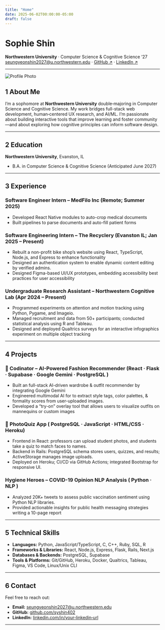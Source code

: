 ```yaml
---
title: "Home"
date: 2025-06-02T00:00:00-05:00
draft: false
---
```


<!--===============================
   H O M E   P A G E   C O N T E N T
  ===============================-->

<!--   1. A very small profile image (use HTML to set width) -->

# Sophie Shin

**Northwestern University** &middot; Computer Science & Cognitive Science ‘27  
seungyeonshin2027@u.northwestern.edu &middot; [GitHub ↗](https://github.com/syshin402) &middot; [LinkedIn ↗](https://linkedin.com/in/seungyeon-shin-7aa302211/)  

---
![Profile Photo](/images/website_image.jpg?height=50px)



## 1  About Me

I’m a sophomore at **Northwestern University** double‐majoring in Computer Science and Cognitive Science. My work bridges full-stack web development, human‐centered UX research, and AI/ML. I’m passionate about building interactive tools that improve learning and foster community—and about exploring how cognitive principles can inform software design.

---

## 2  Education

**Northwestern University**, Evanston, IL  
- B.A. in Computer Science & Cognitive Science (Anticipated June 2027)  


---

## 3  Experience

### Software Engineer Intern – MedFilo Inc            (Remote; Summer 2025)  
- Developed React Native modules to auto-crop medical documents
- Built pipelines to parse documents and auto-fill patient forms

### Software Engineering Intern – The Recyclery (Evanston IL; Jan 2025 – Present)  
- Rebuilt a non-profit bike shop’s website using React, TypeScript, Node.js, and Express to enhance functionality 
- Designed an authentication system to enable dynamic content editing by verified admins.   
- Designed Figma-based UI/UX prototypes, embedding accessibility best practices for user accessibility 

### Undergraduate Research Assistant – Northwestern Cognitive Lab     (Apr 2024 – Present)  
- Programmed experiments on attention and motion tracking using Python, Pygame, and Imageio.   
- Managed recruitment and data from 50+ participants; conducted statistical analysis using R and Tableau. 
- Designed and deployed Qualtrics surveys for an interactive infographics experiment on multiple object tracking


---

## 4  Projects

### 👚 Codinator – AI-Powered Fashion Recommender  (React · Flask · Supabase · Google Gemini · PostgreSQL )  
- Built an full-stack AI-driven wardrobe & outfit recommender by integrating Google Gemini 
- Engineered multimodal AI for to extract style tags, color palettes, & formality scores from user-uploaded images. 
- Developed a “try-on” overlay tool that allows users to visualize outfits on mannequins or custom images 

### 📸 PhotoQuiz App ( PostgreSQL · JavaScript · HTML/CSS · Heroku)  
- Frontend in React: professors can upload student photos, and students take a quiz to match faces to names.  
- Backend in Rails: PostgreSQL schema stores users, quizzes, and results; ActiveStorage manages image uploads.  
- Deployed on Heroku; CI/CD via GitHub Actions; integrated Bootstrap for responsive UI.  

### Hygiene Heroes – COVID-19 Opinion NLP Analysis ( Python · NLP )  
- Analyzed 20K+ tweets to assess public vaccination sentiment using Python NLP libraries.   
- Provided actionable insights for public health messaging strategies writing a 10-page report 



---

## 5  Technical Skills

- **Languages:** Python, JavaScript/TypeScript, C, C++, Ruby, SQL, R  
- **Frameworks & Libraries:** React, Node.js, Express, Flask, Rails, Next.js 
- **Databases & Backends:** PostgreSQL, Supabase
- **Tools & Platforms:** Git/GitHub, Heroku, Docker, Qualtrics, Tableau, Figma, VS Code, Linux/Unix CLI  

---

## 6  Contact

Feel free to reach out:  
- **Email:** seungyeonshin2027@u.northwestern.edu  
- **GitHub:** [github.com/syshin402](https://github.com/syshin402)  
- **LinkedIn:** [linkedin.com/in/your‐linkedin‐url](https://linkedin.com/in/seungyeon-shin-7aa302211/)  

---
